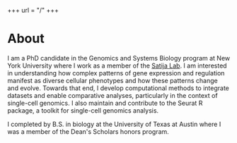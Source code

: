 +++
url = "/"
+++

# About

I am a PhD candidate in the Genomics and Systems Biology program at New York University where I work as a member of the [Satija Lab](https://satijalab.org). I am interested in understanding how complex patterns of gene expression and regulation manifest as diverse cellular phenotypes and how these patterns change and evolve. Towards that end, I develop computational methods to integrate datasets and enable comparative analyses, particularly in the context of single-cell genomics. I also maintain and contribute to the Seurat R package, a toolkit for single-cell genomics analysis.  

I completed by B.S. in biology at the University of Texas at Austin where I was a member of the Dean's Scholars honors program. 

